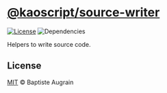 [@kaoscript/source-writer](https://github.com/kaoscript/source-writer)
=================================================================

[![License](https://img.shields.io/badge/license-MIT-blue.svg)](./LICENSE)
![Dependencies](https://img.shields.io/david/kaoscript/source-writer.svg)

Helpers to write source code.

License
-------

[MIT](http://www.opensource.org/licenses/mit-license.php) &copy; Baptiste Augrain